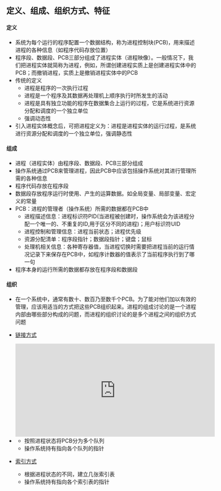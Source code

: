 ## 定义、组成、组织方式、特征

#### 定义

- 系统为每个运行的程序配置一个数据结构，称为进程控制块(PCB)，用来描述进程的各种信息（如程序代码存放位置）
- 程序段、数据段、PCB三部分组成了进程实体（进程映像）。一般情况下，我们把进程实体就简称为进程，例如，所谓创建进程实质上是创建进程实体中的PCB；而撤销进程，实质上是撤销进程实体中的PCB
- 传统的定义
  - 进程是程序的一次执行过程
  - 进程是一个程序及其数据再处理机上顺序执行时所发生的活动
  - 进程是具有独立功能的程序在数据集合上运行的过程，它是系统进行资源分配和调度的一个独立单位
  - 强调动态性
- 引入进程实体概念后，可把进程定义为：进程是进程实体的运行过程，是系统进行资源分配和调度的一个独立单位，强调静态性

#### 组成

- 进程（进程实体）由程序段、数据段、PCB三部分组成
- 操作系统通过PCB来管理进程，因此PCB中应该包括操作系统对其进行管理所需的各种信息
- 程序代码存放在程序段
- 数据段存放程序运行时使用、产生的运算数据。如全局变量、局部变量、宏定义的常量
- PCB：进程的管理者（操作系统）所需的数据都在PCB中
  - 进程描述信息：进程标识符PID(当进程被创建时，操作系统会为该进程分配一个唯一的、不重复的ID,用于区分不同的进程)；用户标识符UID
  - 进程控制和管理信息：进程当前状态；进程优先级
  - 资源分配清单：程序段指针；数据段指针；键盘；鼠标
  - 处理机相关信息：各种寄存器值，当进程切换时需要把进程当前的运行情况记录下来保存在PCB中，如程序计数器的值表示了当前程序执行到了哪一句
- 程序本身的运行所需的数据都存放在程序段和数据段

#### 组织

- 在一个系统中，通常有数十、数百乃至数千个PCB。为了能对他们加以有效的管理，应该用适当的方式把这些PCB组织起来。进程的组成讨论的是一个进程内部由哪些部分构成的问题，而进程的组织讨论的是多个进程之间的组织方式问题

- [链接方式](http://assets.processon.com/chart_image/61f360de1e08530f01574b33.png)

- <iframe id="embed_dom" name="embed_dom" frameborder="0" style="display:block;width:525px; height:245px;" src="https://www.processon.com/embed/61f360dd1e08530f01574b30"></iframe>

  - 按照进程状态将PCB分为多个队列
  - 操作系统持有指向各个队列的指针

- [索引方式]()

  - 根据进程状态的不同，建立几张索引表
  - 操作系统持有指向各个索引表的指针

